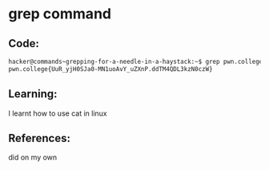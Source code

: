 # grep command
## Code:
```bash
hacker@commands~grepping-for-a-needle-in-a-haystack:~$ grep pwn.college /challenge/data.txt
pwn.college{UuR_yjH0SJa0-MN1uoAvY_uZXnP.ddTM4QDL3kzN0czW}
```
## Learning:
 I learnt how to use cat in linux
## References:
 did on my own
